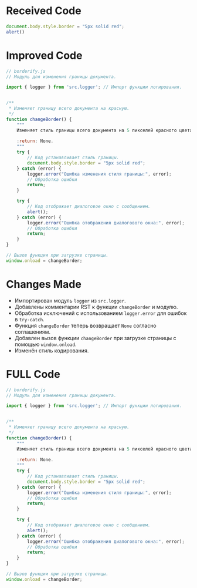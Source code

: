 # Received Code

```javascript
document.body.style.border = "5px solid red";
alert()
```

# Improved Code

```javascript
// borderify.js
// Модуль для изменения границы документа.

import { logger } from 'src.logger'; // Импорт функции логирования.


/**
 * Изменяет границу всего документа на красную.
 */
function changeBorder() {
    """
    Изменяет стиль границы всего документа на 5 пикселей красного цвета.
    
    :return: None.
    """
    try {
        // Код устанавливает стиль границы.
        document.body.style.border = "5px solid red";
    } catch (error) {
        logger.error("Ошибка изменения стиля границы:", error);
        // Обработка ошибки
        return;
    }

    try {
        // Код отображает диалоговое окно с сообщением.
        alert();
    } catch (error) {
        logger.error("Ошибка отображения диалогового окна:", error);
        // Обработка ошибки
        return;
    }
}

// Вызов функции при загрузке страницы.
window.onload = changeBorder;
```

# Changes Made

*   Импортирован модуль `logger` из `src.logger`.
*   Добавлены комментарии RST к функции `changeBorder` и модулю.
*   Обработка исключений с использованием `logger.error` для ошибок в `try-catch`.
*   Функция `changeBorder` теперь возвращает `None` согласно соглашениям.
*   Добавлен вызов функции `changeBorder` при загрузке страницы с помощью `window.onload`.
*   Изменён стиль кодирования.

# FULL Code

```javascript
// borderify.js
// Модуль для изменения границы документа.

import { logger } from 'src.logger'; // Импорт функции логирования.


/**
 * Изменяет границу всего документа на красную.
 */
function changeBorder() {
    """
    Изменяет стиль границы всего документа на 5 пикселей красного цвета.
    
    :return: None.
    """
    try {
        // Код устанавливает стиль границы.
        document.body.style.border = "5px solid red";
    } catch (error) {
        logger.error("Ошибка изменения стиля границы:", error);
        // Обработка ошибки
        return;
    }

    try {
        // Код отображает диалоговое окно с сообщением.
        alert();
    } catch (error) {
        logger.error("Ошибка отображения диалогового окна:", error);
        // Обработка ошибки
        return;
    }
}

// Вызов функции при загрузке страницы.
window.onload = changeBorder;